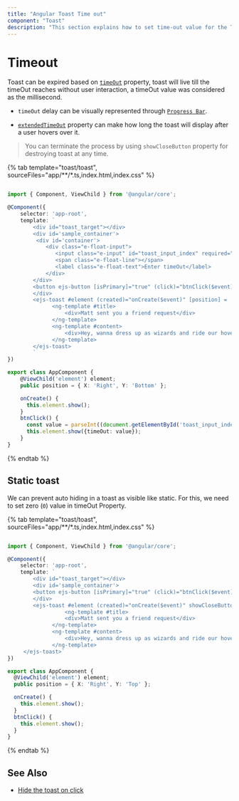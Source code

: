 ```yaml
---
title: "Angular Toast Time out"
component: "Toast"
description: "This section explains how to set time-out value for the Toast component, which is used to display toast till the time-out reaches without user interaction."
---
```


# Timeout

Toast can be expired based on [`timeOut`](../../api/toast#timeout) property, toast will live till the timeOut reaches without user interaction, a timeOut value was considered as the millisecond.

* `timeOut` delay can be visually represented through [`Progress Bar`](./config#progress-bar).

* [`extendedTimeOut`](../../api/toast#extendedtimeout) property can make how long the toast will display after a user hovers over it.

> You can terminate the process by using  `showCloseButton` property for destroying toast at any time.

{% tab template="toast/toast", sourceFiles="app/**/*.ts,index.html,index.css"    %}

```typescript

import { Component, ViewChild } from '@angular/core';

@Component({
    selector: 'app-root',
    template: `
        <div id="toast_target"></div>
        <div id='sample_container'>
         <div id='container'>
            <div class="e-float-input">
               <input class="e-input" id="toast_input_index" required="" value="5000">
               <span class="e-float-line"></span>
               <label class="e-float-text">Enter timeOut</label>
            </div>
        </div>
        <button ejs-button [isPrimary]="true" (click)="btnClick($event)">Show Toast</button>
        </div>
        <ejs-toast #element (created)="onCreate($event)" [position] = 'position' >
              <ng-template #title>
                  <div>Matt sent you a friend request</div>
              </ng-template>
              <ng-template #content>
                  <div>Hey, wanna dress up as wizards and ride our hoverboards?</div>
              </ng-template>
        </ejs-toast>
        `
})

export class AppComponent {
    @ViewChild('element') element;
    public position = { X: 'Right', Y: 'Bottom' };

    onCreate() {
      this.element.show();
    }
    btnClick() {
      const value = parseInt((document.getElementById('toast_input_index') as HTMLInputElement).value, 10);
      this.element.show({timeOut: value});
    }
}

```

{% endtab %}

## Static toast

We can prevent auto hiding in a toast as visible like static. For this, we need to set zero (`0`) value in timeOut Property.

{% tab template="toast/toast", sourceFiles="app/**/*.ts,index.html,index.css"    %}

```typescript

import { Component, ViewChild } from '@angular/core';

@Component({
    selector: 'app-root',
    template: `
        <div id="toast_target"></div>
        <div id='sample_container'>
        <button ejs-button [isPrimary]="true" (click)="btnClick($event)">Show Toast</button>
        </div>
        <ejs-toast #element (created)="onCreate($event)" showCloseButton=true timeOut = 0  [position] = 'position' >
                  <ng-template #title>
                  <div>Matt sent you a friend request</div>
              </ng-template>
              <ng-template #content>
                  <div>Hey, wanna dress up as wizards and ride our hoverboards?</div>
              </ng-template>
     </ejs-toast>`
})

export class AppComponent {
  @ViewChild('element') element;
  public position = { X: 'Right', Y: 'Top' };

  onCreate() {
    this.element.show();
  }
  btnClick() {
    this.element.show();
  }
}

```

{% endtab %}

## See Also

* [Hide the toast on click](./how-to/close-the-toast-with-click-tap/)